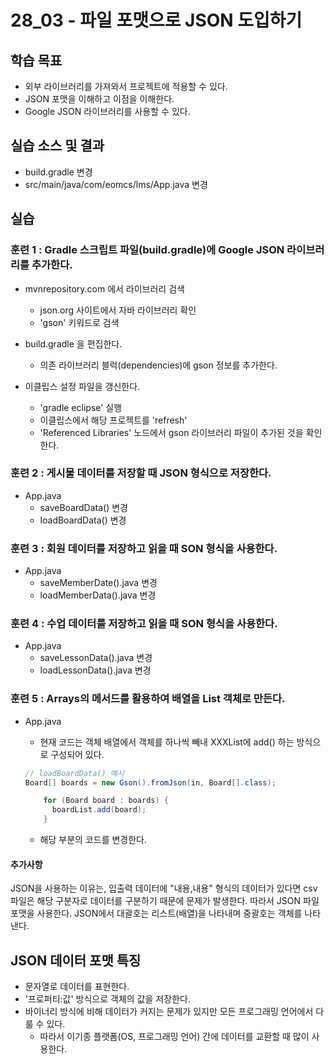 # 28_03 - 파일 포맷으로 JSON 도입하기

## 학습 목표

- 외부 라이브러리를 가져와서 프로젝트에 적용할 수 있다.
- JSON 포맷을 이해하고 이점을 이해한다.
- Google JSON 라이브러리를 사용할 수 있다.

## 실습 소스 및 결과

- build.gradle 변경
- src/main/java/com/eomcs/lms/App.java 변경

## 실습

### 훈련 1 : Gradle 스크립트 파일(build.gradle)에 Google JSON 라이브러리를 추가한다.

- mvnrepository.com 에서 라이브러리 검색
  - json.org 사이트에서 자바 라이브러리 확인
  - 'gson' 키워드로 검색

- build.gradle 을 편집한다.
  - 의존 라이브러리 블럭(dependencies)에 gson 정보를 추가한다.

- 이클립스 설정 파일을 갱신한다.
  - 'gradle eclipse' 실행
  - 이클립스에서 해당 프로젝트를 'refresh'
  - 'Referenced Libraries' 노드에서 gson 라이브러리 파일이 추가된 것을 확인한다.

### 훈련 2 : 게시물 데이터를 저장할 때 JSON 형식으로 저장한다.

- App.java
  - saveBoardData() 변경
  - loadBoardData() 변경

### 훈련 3 : 회원 데이터를 저장하고 읽을 때 SON 형식을 사용한다.

- App.java
  - saveMemberDate().java 변경
  - loadMemberData().java 변경

### 훈련 4 : 수업 데이터를 저장하고 읽을 때 SON 형식을 사용한다.

- App.java
  - saveLessonData().java 변경
  - loadLessonData().java 변경

### 훈련 5 : Arrays의 메서드를 활용하여 배열을 List 객체로 만든다.
- App.java
  - 현재 코드는 객체 배열에서 객체를 하나씩 빼내 XXXList에 add() 하는 방식으로 구성되어 있다.

  ```java
  // loadBoardData() 예시
  Board[] boards = new Gson().fromJson(in, Board[].class);

      for (Board board : boards) {
        boardList.add(board);
      }
  ```
  
  - 해당 부분의 코드를 변경한다.

#### 추가사항
JSON을 사용하는 이유는, 입출력 데이터에 "내용,내용" 형식의 데이터가 있다면 csv 파일은 해당 구분자로 데이터를 구분하기 때문에 문제가 발생한다.
따라서 JSON 파일 포맷을 사용한다. JSON에서 대괄호는 리스트(배열)을 나타내며 중괄호는 객체를 나타낸다.

## JSON 데이터 포맷 특징
- 문자열로 데이터를 표현한다.
- '프로퍼티:값' 방식으로 객체의 값을 저장한다.
- 바이너리 방식에 비해 데이터가 커지는 문제가 있지만 모든 프로그래밍 언어에서 다룰 수 있다.
  - 따라서 이기종 플랫폼(OS, 프로그래밍 언어) 간에 데이터를 교환할 때 많이 사용한다.
